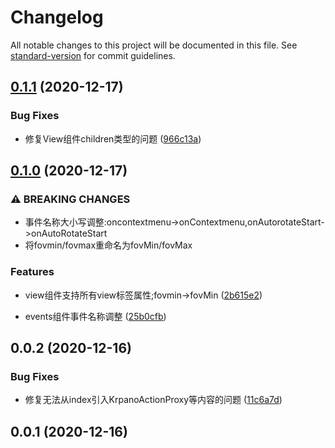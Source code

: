 # Changelog

All notable changes to this project will be documented in this file. See [standard-version](https://github.com/conventional-changelog/standard-version) for commit guidelines.

## [0.1.1](https://github.com/0xLLLLH/react-krpano/compare/v0.1.0...v0.1.1) (2020-12-17)


### Bug Fixes

* 修复View组件children类型的问题 ([966c13a](https://github.com/0xLLLLH/react-krpano/commit/966c13a026c3efc75bbde1bb65079c98a073698b))

## [0.1.0](https://github.com/0xLLLLH/react-krpano/compare/v0.0.2...v0.1.0) (2020-12-17)


### ⚠ BREAKING CHANGES

* 事件名称大小写调整:oncontextmenu->onContextmenu,onAutorotateStart->onAutoRotateStart
* 将fovmin/fovmax重命名为fovMin/fovMax

### Features

* view组件支持所有view标签属性;fovmin->fovMin ([2b615e2](https://github.com/0xLLLLH/react-krpano/commit/2b615e2381eab8c7241eadffc6ff53619260f851))


* events组件事件名称调整 ([25b0cfb](https://github.com/0xLLLLH/react-krpano/commit/25b0cfb7e4b092d0893ef7af1162e0cc2f8209ed))

## 0.0.2 (2020-12-16)


### Bug Fixes

* 修复无法从index引入KrpanoActionProxy等内容的问题 ([11c6a7d](https://github.com/0xLLLLH/react-krpano/commit/11c6a7d3a02cd4631a67ef688e4aa8d76f7b90f8))

## 0.0.1 (2020-12-16)
